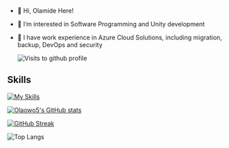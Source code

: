- 👋 Hi, Olamide Here!
- 👀 I’m interested in Software Programming and Unity development
- 🌱 I have work experience in Azure Cloud Solutions, including migration, backup, DevOps and security

  

  <img src="https://komarev.com/ghpvc/?username=Olaowo5&style=flat-square&color=blue" alt="Visits to github profile"/>

## Skills

[![My Skills](https://skillicons.dev/icons?i=js,html,css,azure,androidstudio,vscode,react,eclipse,php,py,unity,unreal,webflow,powershell,gradle,mysql&perline=4)](https://skillicons.dev)
<!---
Olaowo5/Olaowo5 is a ✨ special ✨ repository because its `README.md` (this file) appears on your GitHub profile.
You can click the Preview link to take a look at your changes.
--->
<!-- github-readme-stats-five-ecru-29.vercel.app -->
<!-- github-readme-stats.vercel.app/api -->
<!-- https://github-readme-stats-olaowolabi-hotmailcou.vercel.app/-->
[![Olaowo5's GitHub stats]( https://github-readme-stats-olaowolabi-hotmailcou.vercel.app/api?username=olaowo5&show_icons=true&theme=algolia)](https://github.com/anuraghazra/github-readme-stats)

[![GitHub Streak](https://streak-stats.demolab.com?user=olaowo5&theme=catppuccin-macchiato&border_radius=20&mode=weekly&type=png&fire=6004EB&ring=6500EB)](https://git.io/streak-stats)



![Top Langs]( https://github-readme-stats-olaowolabi-hotmailcou.vercel.app/api/top-langs/?username=olaowo5&size_weight=0.5&count_weight=0.5&langs_count=8&layout=donut-vertical&theme=aura)




